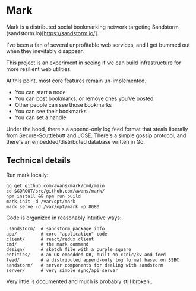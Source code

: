# Mark

Mark is a distributed social bookmarking network targeting Sandstorm (sandstorm.io)[https://sandstorm.io/].

I've been a fan of several unprofitable web services, and I get bummed out when they inevitably disappear.

This project is an experiment in seeing if we can build infrastructure for more resilient web utilities.

At this point, most core features remain un-implemented.
- You can start a node
- You can post bookmarks, or remove ones you've posted
- Other people can see those bookmarks
- You can see their bookmarks
- You can set a handle

Under the hood, there's a append-only log feed format that steals liberally from Secure-Scuttlebutt and JOSE. There's a simple gossip protocol, and there's an embedded/distributed database written in Go.

## Technical details

Run mark locally:

    go get github.com/awans/mark/cmd/main
    cd $GOROOT/src/github.com/awans/mark/
    npm install && npm run build
    mark init -d /var/opt/mark
    mark serve -d /var/opt/mark -p 8080

Code is organized in reasonably intuitive ways:

    .sandstorm/  # sandstorm package info
    app/         # core "application" code
    client/      # react/redux client
    cmd/         # the mark command
    design/      # sketch file with a purple square
    entities/    # an OK embedded DB, built on cznic/kv and feed
    feed/        # a distributed append-only log format based on SSBC
    sandstorm/   # server components for dealing with sandstorm
    server/      # very simple sync/api server
    
Very little is documented and much is probably still broken..
  
